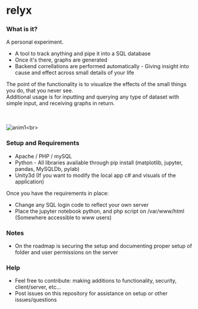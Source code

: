# relyx

### What is it?

A personal experiment.

- A tool to track anything and pipe it into a SQL database
- Once it's there, graphs are generated
- Backend correllations are performed automatically - Giving insight into cause and effect across small details of your life

The point of the functionality is to visualize the effects of the small things you do, that you never see.<br>
Additional usage is for inputting and querying any type of dataset with simple input, and receiving graphs in return.<br>
<br><br>

![anim1](https://github.com/eagleEggs/relyx/blob/master/screenShots/relyxGif1.gif?)<br>



### Setup and Requirements

 - Apache / PHP / mySQL
 - Python - All libraries available through pip install (matplotlib, jupyter, pandas, MySQLDb, pylab)
 - Unity3d (If you want to modify the local app c# and visuals of the application)
 
 Once you have the requirements in place:
 
 - Change any SQL login code to reflect your own server
 - Place the jupyter notebook python, and php script on /var/www/html (Somewhere accessible to www users)
 
 ### Notes
 
  - On the roadmap is securing the setup and documenting proper setup of folder and user permissions on the server
 
 ### Help
 
  - Feel free to contribute: making additions to functionality, security, client/server, etc...
  - Post issues on this repository for assistance on setup or other issues/questions
 
 
